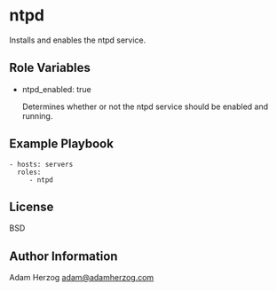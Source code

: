 ntpd
====

Installs and enables the ntpd service.

Role Variables
--------------

 * ntpd_enabled: true

    Determines whether or not the ntpd service should be enabled and
    running.

Example Playbook
----------------

    - hosts: servers
      roles:
         - ntpd

License
-------

BSD

Author Information
------------------

Adam Herzog <adam@adamherzog.com>
